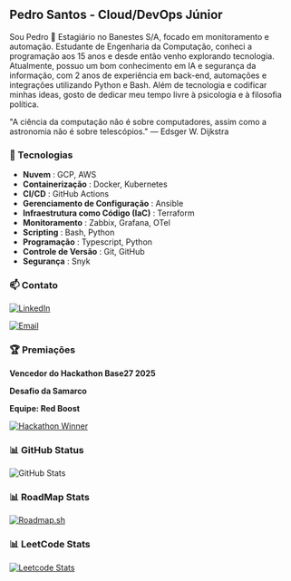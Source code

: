 ## Pedro Santos - Cloud/DevOps Júnior

Sou Pedro 👋 Estagiário no Banestes S/A, focado em monitoramento e automação. Estudante de Engenharia da Computação, conheci a programação aos 15 anos e desde então venho explorando tecnologia. Atualmente, possuo um bom conhecimento em IA e segurança da informação, com 2 anos de experiência em back-end, automações e integrações utilizando Python e Bash. Além de tecnologia e codificar minhas ideas, gosto de dedicar meu tempo livre à psicologia e à filosofia política.

"A ciência da computação não é sobre computadores, assim como a astronomia não é sobre telescópios." — Edsger W. Dijkstra

### 🔧 Tecnologias

* **Nuvem** : GCP, AWS
* **Containerização** : Docker, Kubernetes
* **CI/CD** : GitHub Actions
* **Gerenciamento de Configuração** : Ansible
* **Infraestrutura como Código (IaC)** : Terraform
* **Monitoramento** : Zabbix, Grafana, OTel
* **Scripting** : Bash, Python
* **Programação** : Typescript, Python
* **Controle de Versão** : Git, GitHub
* **Segurança** : Snyk

### 📫 Contato

[![LinkedIn](https://img.shields.io/badge/LinkedIn-Perfil-blue?style=for-the-badge&logo=linkedin&logoColor=white)](https://www.linkedin.com/in/pedrosantosh/)

[![Email](https://img.shields.io/badge/Email-Enviar-green?style=for-the-badge&logo=gmail&logoColor=white)](mailto:santos.pedroh26@gmail.com)

### 🏆 Premiações

**Vencedor do Hackathon Base27 2025** 

**Desafio da Samarco**

**Equipe: Red Boost**

[![Hackathon Winner](https://img.shields.io/badge/Hackathon_Winner-2025-2e2e2e?style=for-the-badge&logo=trophy&logoColor=gold&labelColor=FFD700)](https://www.linkedin.com/posts/base27hub_96-talentos-reunidos-3-dias-intensos-e-um-activity-7366102932536078336-RcEW?utm_source=share&utm_medium=member_desktop&rcm=ACoAADzmHSYBtoHLnoPutSXWjhAU1wrlGg0l8xw)

### 📊 GitHub Status

![GitHub Stats](https://github-readme-stats.vercel.app/api?username=hPedroSantos&show_icons=true&theme=radical)

### 📊 RoadMap Stats

[![Roadmap.sh](https://api.roadmap.sh/v1-badge/tall/68f65b2517747caa5a23c841?variant=dark)](https://roadmap.sh/u/hpedrosantos)

### 📊 LeetCode Stats

[![Leetcode Stats](https://leetcard.jacoblin.cool/hpedrossantos)](https://leetcode.com/u/hpedrossantos/)
